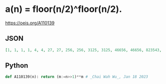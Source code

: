# a\(n\) \= floor\(n/2\)^floor\(n/2\)\.
https://oeis.org/A110139
## JSON
```JSON
[1, 1, 1, 1, 4, 4, 27, 27, 256, 256, 3125, 3125, 46656, 46656, 823543, 823543, 16777216, 16777216, 387420489, 387420489, 10000000000, 10000000000, 285311670611, 285311670611, 8916100448256, 8916100448256, 302875106592253]
```
## Python
```Python
def A110139(n): return (m:=n>>1)**m # _Chai Wah Wu_, Jan 18 2023
```
